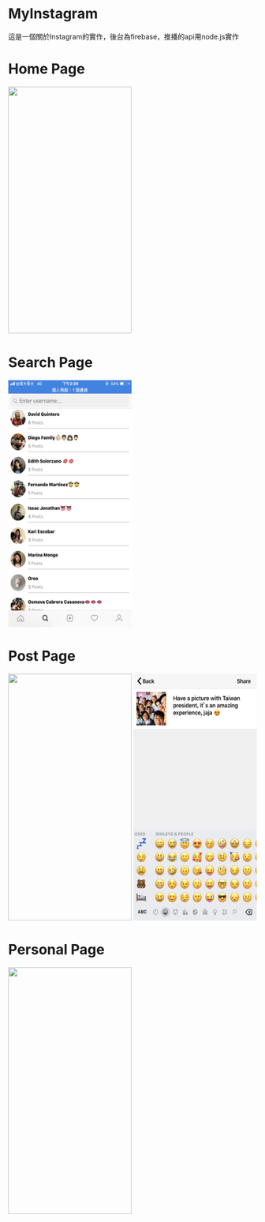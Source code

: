 # MyInstagram
這是一個關於Instagram的實作，後台為firebase，推播的api用node.js實作

<p>
<h1>Home Page</h1>
<img width="250" height="500" src="https://github.com/HsinChungHan/MyInstagram/blob/master/IMG_6953.PNG"/>
</p>

<p>
<h1>Search Page</h1>
<img width="250" height="500" src="https://github.com/HsinChungHan/MyInstagram/blob/master/IMG_6931.PNG"/>
</p>

<p>
<h1>Post Page</h1>
<img width="250" height="500" src="https://github.com/HsinChungHan/MyInstagram/blob/master/IMG_6951.PNG"/>
<img width="250" height="500" src="https://github.com/HsinChungHan/MyInstagram/blob/master/IMG_6952.PNG"/>
</p>

<p>
<h1>Personal Page</h1>
<img width="250" height="500" src="https://github.com/HsinChungHan/MyInstagram/blob/master/IMG_6954.PNG"/>
</p>

